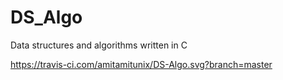 # DS_Algo
Data structures and algorithms written in C

https://travis-ci.com/amitamitunix/DS-Algo.svg?branch=master
